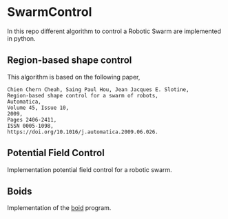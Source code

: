 # SwarmControl

In this repo different algorithm to control a Robotic Swarm are implemented in python.

## Region-based shape control

This algorithm is based on the following paper,

```
Chien Chern Cheah, Saing Paul Hou, Jean Jacques E. Slotine,
Region-based shape control for a swarm of robots,
Automatica,
Volume 45, Issue 10,
2009,
Pages 2406-2411,
ISSN 0005-1098,
https://doi.org/10.1016/j.automatica.2009.06.026.
```

## Potential Field Control

Implementation potential field control for a robotic swarm.

## Boids 

Implementation of the [boid](https://en.wikipedia.org/wiki/Boids) program. 

